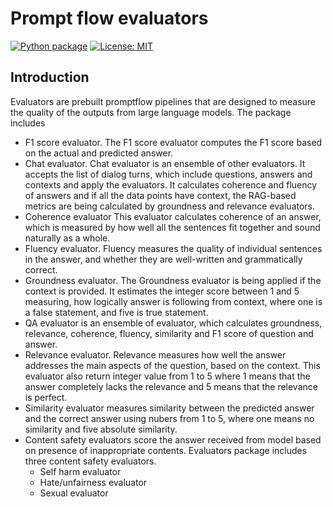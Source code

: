 # Prompt flow evaluators

[![Python package](https://img.shields.io/pypi/v/promptflow-evals)](https://pypi.org/project/promptflow-evals/)
[![License: MIT](https://img.shields.io/github/license/microsoft/promptflow)](https://github.com/microsoft/promptflow/blob/main/LICENSE)

## Introduction
Evaluators are prebuilt promptflow pipelines that are designed to measure the quality of the outputs from large language models.
The package includes
 - F1 score evaluator.
   The F1 score evaluator computes the F1 score based on the actual and predicted answer. 
 - Chat evaluator. Chat evaluator is an ensemble of other evaluators. It accepts the list of dialog turns, which include questions, answers and contexts and apply the evaluators. It calculates coherence and fluency of answers and if all the data points have context, the RAG-based metrics are being calculated by groundness and relevance evaluators.
 - Coherence evaluator
   This evaluator calculates coherence of an answer, which is measured by how well all the sentences fit together and sound naturally as a whole.
 - Fluency evaluator.
   Fluency measures the quality of individual sentences in the answer, and whether they are well-written and grammatically correct. 
 - Groundness evaluator. The Groundness evaluator is being applied if the context is provided. It estimates the integer score between 1 and 5 measuring, how logically answer is following from context, where one is a false statement, and five is true statement.
 - QA evaluator is an ensemble of evaluator, which calculates groundness, relevance, coherence, fluency, similarity and F1 score of question and answer.
 - Relevance evaluator. Relevance measures how well the answer addresses the main aspects of the question, based on the context. This evaluator also return integer value from 1 to 5 where 1 means that the answer completely lacks the relevance and 5 means that the relevance is perfect.
 - Similarity evaluator measures similarity between the predicted answer and the correct answer using nubers from 1 to 5, where one means no similarity and five absolute similarity.
 - Content safety evaluators score the answer received from model based on presence of inappropriate contents. Evaluators package includes three content safety evaluators.
   * Self harm evaluator
   * Hate/unfairness evaluator
   * Sexual evaluator
